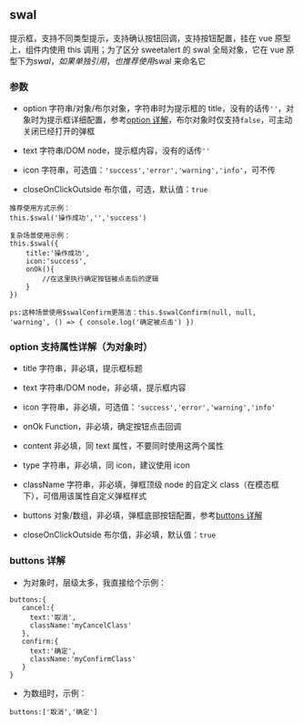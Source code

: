 ## swal

提示框，支持不同类型提示，支持确认按钮回调，支持按钮配置，挂在 vue 原型上，组件内使用 this 调用；为了区分 sweetalert 的 swal 全局对象，它在 vue 原型下为$swal，如果单独引用，也推荐使用$swal 来命名它

### 参数

- option 字符串/对象/布尔对象，字符串时为提示框的 title，没有的话传`''`，对象时为提示框详细配置，参考[option 详解](#option)，布尔对象时仅支持`false`，可主动关闭已经打开的弹框

- text 字符串/DOM node，提示框内容，没有的话传`''`

- icon 字符串，可选值：`'success','error','warning','info'`，可不传

- closeOnClickOutside 布尔值，可选，默认值：`true`
```
推荐使用方式示例：
this.$swal('操作成功','','success')

复杂场景使用示例：
this.$swal({
    title:'操作成功',
    icon:'success',
    onOk(){
        //在这里执行确定按钮被点击后的逻辑
    }
})

ps:这种场景使用$swalConfirm更简洁：this.$swalConfirm(null, null, 'warning', () => { console.log('确定被点击') })
```

### <a name='option'>option 支持属性详解（为对象时）</a>

- title 字符串，非必填，提示框标题

- text 字符串/DOM node，非必填，提示框内容

- icon 字符串，非必填，可选值：`'success','error','warning','info'`

- onOk Function，非必填，确定按钮点击回调

- content 非必填，同 text 属性，不要同时使用这两个属性

- type 字符串，非必填，同 icon，建议使用 icon

- className 字符串，非必填，弹框顶级 node 的自定义 class（在模态框下），可借用该属性自定义弹框样式

- buttons 对象/数组，非必填，弹框底部按钮配置，参考[buttons 详解](#buttons)

- closeOnClickOutside 布尔值，非必填，默认值：`true`

### <a name='buttons'>buttons 详解</a>

- 为对象时，层级太多，我直接给个示例：

```
buttons:{
   cancel:{
     text:'取消',
     className:'myCancelClass'
   },
   confirm:{
     text:'确定',
     className:'myConfirmClass'
   }
}
```

- 为数组时，示例：

```
buttons:['取消','确定']
```
